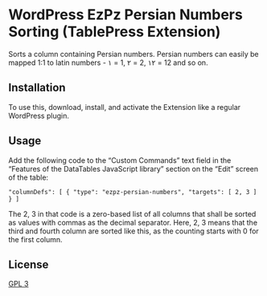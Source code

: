 # WordPress EzPz Persian Numbers Sorting (TablePress Extension)

Sorts a column containing Persian numbers. Persian numbers can easily be mapped 1:1 to latin numbers - ۱ = 1, ۲ = 2, ۱۲ = 12 and so on.


## Installation

To use this, download, install, and activate the Extension like a regular WordPress plugin.

## Usage

Add the following code to the “Custom Commands” text field in the “Features of the DataTables JavaScript library” section on the “Edit” screen of the table:

```
"columnDefs": [ { "type": "ezpz-persian-numbers", "targets": [ 2, 3 ] } ]
```

The 2, 3 in that code is a zero-based list of all columns that shall be sorted as values with commas as the decimal separator. Here, 2, 3 means that the third and fourth column are sorted like this, as the counting starts with 0 for the first column.

## License
[GPL 3](https://www.gnu.org/licenses/gpl-3.0.html)